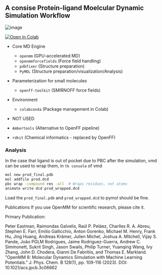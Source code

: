 ## A consise Protein-ligand Moelcular Dynamic Simulation Workflow


![image](https://github.com/user-attachments/assets/05735a11-c1b0-4017-bd8c-4b549f53c6e5)

<a target="_blank" href="https://colab.research.google.com/github/quantaosun/ACPLMD/blob/main/notebook/A_consise_Protein_ligand_Moelcular_Dynamic_Simulation_Workflow.ipynb">
  <img src="https://colab.research.google.com/assets/colab-badge.svg" alt="Open In Colab"/>
</a>

* Core MD Engine  
  - `openmm` (GPU-accelerated MD)  
  - `openmmforcefields` (Force field handling)  
  - `pdbfixer` (Structure preparation)  
  - `PyMOL` (Structure preparation/visualization/Analysis)  

* Parameterization for small molecules  
  - `openff-toolkit` (SMIRNOFF force fields)  

* Environment  
  - `colabconda` (Package management in Colab)  

* NOT USED 
 * `Ambertools` (Alternative to OpenFF pipeline)  
 * `rdkit` (Chemical informatics - replaced by OpenFF)

### Analysis

In the case that ligand is out of pocket due to PBC after the simulation, vmd can be used to wrap them, in `tk console` of vmd
   
```bash
mol new prod_final.pdb  
mol addfile prod.dcd
pbc wrap -compound res -all  # Wraps residues, not atoms
animate write dcd prod_wrapped.dcd
```
Load the `prod_final.pdb` and `prod_wrapped.dcd` to pymol should be fine.


Publications
If you use OpenMM for scientific research, please cite it.

Primary Publication:

Peter Eastman, Raimondas Galvelis, Raúl P. Peláez, Charlles R. A. Abreu, Stephen E. Farr, Emilio Gallicchio, Anton Gorenko, Michael M. Henry, Frank Hu, Jing Huang, Andreas Krämer, Julien Michel, Joshua A. Mitchell, Vijay S. Pande, João PGLM Rodrigues, Jaime Rodriguez-Guerra, Andrew C. Simmonett, Sukrit Singh, Jason Swails, Philip Turner, Yuanqing Wang, Ivy Zhang, John D. Chodera, Gianni De Fabritiis, and Thomas E. Markland. "OpenMM 8: Molecular Dynamics Simulation with Machine Learning Potentials." J. Phys. Chem. B 128(1), pp. 109-116 (2023). DOI: 10.1021/acs.jpcb.3c06662
